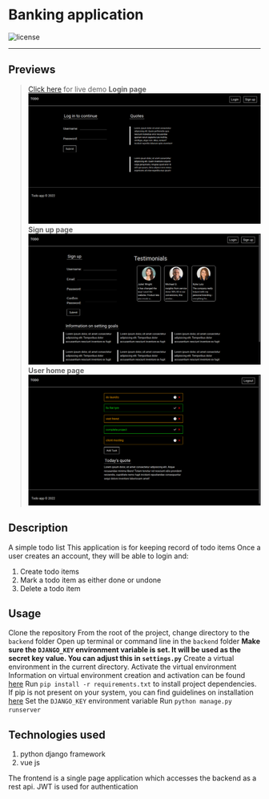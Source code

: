 # Banking application
![license](https://img.shields.io/github/license/joshua530/django-vue-todo?style=plastic&color=green)
***

## Previews
> [Click here](https://) for live demo
> **Login page**
> ![login page screenshot](login.png)
>**Sign up page**
> ![sign up page screenshot](sign-up.png)
> **User home page**
> ![home page screenshot](todos.png)

## Description
A simple todo list
This application is for keeping record of todo items
Once a user creates an account, they will be able to login and:
1. Create todo items
2. Mark a todo item as either done or undone
3. Delete a todo item

## Usage
Clone the repository
From the root of the project, change directory to the `backend` folder
Open up terminal or command line in the `backend` folder
**Make sure the `DJANGO_KEY` environment variable is set. It will be used as the secret key value. You can adjust this in `settings.py`**
Create a virtual environment in the current directory.
Activate the virtual environment
Information on virtual environment creation and activation can be found [here](https://docs.python.org/3/library/venv.html)
Run `pip install -r requirements.txt` to install project dependencies. If pip is not present on your system, you can find guidelines on installation [here](https://pip.pypa.io/en/stable/installation/)
Set the `DJANGO_KEY` environment variable
Run `python manage.py runserver`

## Technologies used
1. python django framework
2. vue js

The frontend is a single page application which accesses the backend as a rest api.
JWT is used for authentication
